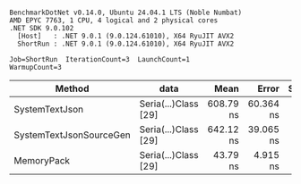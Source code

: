```

BenchmarkDotNet v0.14.0, Ubuntu 24.04.1 LTS (Noble Numbat)
AMD EPYC 7763, 1 CPU, 4 logical and 2 physical cores
.NET SDK 9.0.102
  [Host]   : .NET 9.0.1 (9.0.124.61010), X64 RyuJIT AVX2
  ShortRun : .NET 9.0.1 (9.0.124.61010), X64 RyuJIT AVX2

Job=ShortRun  IterationCount=3  LaunchCount=1  
WarmupCount=3  

```
| Method                  | data                 | Mean      | Error     | StdDev   | Min       | Max       | Gen0   | Allocated |
|------------------------ |--------------------- |----------:|----------:|---------:|----------:|----------:|-------:|----------:|
| SystemTextJson          | Seria(...)Class [29] | 608.79 ns | 60.364 ns | 3.309 ns | 605.22 ns | 611.75 ns | 0.0229 |     392 B |
| SystemTextJsonSourceGen | Seria(...)Class [29] | 642.12 ns | 39.065 ns | 2.141 ns | 639.76 ns | 643.93 ns | 0.0277 |     464 B |
| MemoryPack              | Seria(...)Class [29] |  43.79 ns |  4.915 ns | 0.269 ns |  43.52 ns |  44.06 ns | 0.0072 |     120 B |
